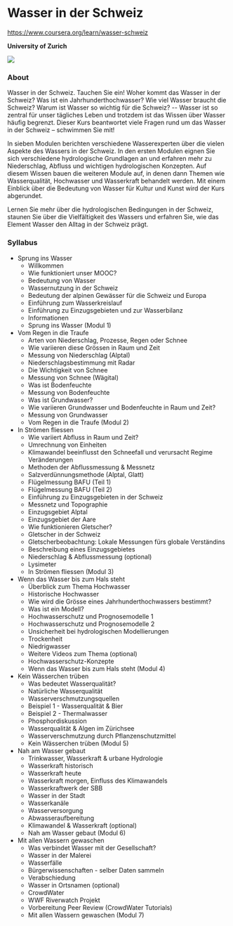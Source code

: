 # Wasser in der Schweiz

https://www.coursera.org/learn/wasser-schweiz

**University of Zurich**

![](https://d3njjcbhbojbot.cloudfront.net/api/utilities/v1/imageproxy/https://s3.amazonaws.com/coursera-course-photos/67/24fb90ed1211e69b76477fb92a0119/MOOC_Wasser_CH_Coursera-Header_1200x1200.jpg?auto=format%2Ccompress&dpr=1&w=330&h=330&fit=fill&q=25)

### About
Wasser in der Schweiz. Tauchen Sie ein! Woher kommt das Wasser in der Schweiz? Was ist ein Jahrhunderthochwasser? Wie viel Wasser braucht die Schweiz? Warum ist Wasser so wichtig für die Schweiz? -- Wasser ist so zentral für unser tägliches Leben und trotzdem ist das Wissen über Wasser häufig begrenzt. Dieser Kurs beantwortet viele Fragen rund um das Wasser in der Schweiz – schwimmen Sie mit!

In sieben Modulen berichten verschiedene Wasserexperten über die vielen Aspekte des Wassers in der Schweiz. In den ersten Modulen eignen Sie sich verschiedene hydrologische Grundlagen an und erfahren mehr zu Niederschlag, Abfluss und wichtigen hydrologischen Konzepten. Auf diesem Wissen bauen die weiteren Module auf, in denen dann Themen wie Wasserqualität, Hochwasser und Wasserkraft behandelt werden. Mit einem Einblick über die Bedeutung von Wasser für Kultur und Kunst wird der Kurs abgerundet.

Lernen Sie mehr über die hydrologischen Bedingungen in der Schweiz, staunen Sie über die Vielfältigkeit des Wassers und erfahren Sie, wie das Element Wasser den Alltag in der Schweiz prägt.

### Syllabus

- Sprung ins Wasser
  - Willkommen
  - Wie funktioniert unser MOOC?
  - Bedeutung von Wasser
  - Wassernutzung in der Schweiz
  - Bedeutung der alpinen Gewässer für die Schweiz und Europa
  - Einführung zum Wasserkreislauf
  - Einführung zu Einzugsgebieten und zur Wasserbilanz
  - Informationen
  - Sprung ins Wasser (Modul 1)
- Vom Regen in die Traufe
  - Arten von Niederschlag, Prozesse, Regen oder Schnee
  - Wie variieren diese Grössen in Raum und Zeit
  - Messung von Niederschlag (Alptal)
  - Niederschlagsbestimmung mit Radar
  - Die Wichtigkeit von Schnee
  - Messung von Schnee (Wägital)
  - Was ist Bodenfeuchte
  - Messung von Bodenfeuchte
  - Was ist Grundwasser?
  - Wie variieren Grundwasser und Bodenfeuchte in Raum und Zeit?
  - Messung von Grundwasser
  - Vom Regen in die Traufe (Modul 2)
- In Strömen fliessen
  - Wie variiert Abfluss in Raum und Zeit?
  - Umrechnung von Einheiten
  - Klimawandel beeinflusst den Schneefall und verursacht Regime Veränderungen
  - Methoden der Abflussmessung &amp; Messnetz
  - Salzverdünnungsmethode (Alptal, Glatt)
  - Flügelmessung BAFU (Teil 1)
  - Flügelmessung BAFU (Teil 2)
  - Einführung zu Einzugsgebieten in der Schweiz
  - Messnetz und Topographie
  - Einzugsgebiet Alptal
  - Einzugsgebiet der Aare
  - Wie funktionieren Gletscher?
  - Gletscher in der Schweiz
  - Gletscherbeobachtung: Lokale Messungen fürs globale Verständins
  - Beschreibung eines Einzugsgebietes
  - Niederschlag &amp; Abflussmessung (optional)
  - Lysimeter
  - In Strömen fliessen (Modul 3)
- Wenn das Wasser bis zum Hals steht
  - Überblick zum Thema Hochwasser
  - Historische Hochwasser
  - Wie wird die Grösse eines Jahrhunderthochwassers bestimmt?
  - Was ist ein Modell?
  - Hochwasserschutz und Prognosemodelle 1
  - Hochwasserschutz und Prognosemodelle 2
  - Unsicherheit bei hydrologischen Modellierungen
  - Trockenheit
  - Niedrigwasser
  - Weitere Videos zum Thema (optional)
  - Hochwasserschutz-Konzepte
  - Wenn das Wasser bis zum Hals steht (Modul 4)
- Kein Wässerchen trüben
  - Was bedeutet Wasserqualität?
  - Natürliche Wasserqualität
  - Wasserverschmutzungsquellen
  - Beispiel 1 - Wasserqualität &amp; Bier
  - Beispiel 2 - Thermalwasser
  - Phosphordiskussion
  - Wasserqualität &amp; Algen im Zürichsee
  - Wasserverschmutzung durch Pflanzenschutzmittel
  - Kein Wässerchen trüben (Modul 5)
- Nah am Wasser gebaut
  - Trinkwasser, Wasserkraft &amp; urbane Hydrologie
  - Wasserkraft historisch
  - Wasserkraft heute
  - Wasserkraft morgen, Einfluss des Klimawandels
  - Wasserkraftwerk der SBB
  - Wasser in der Stadt
  - Wasserkanäle
  - Wasserversorgung
  - Abwasseraufbereitung
  - Klimawandel &amp; Wasserkraft (optional)
  - Nah am Wasser gebaut (Modul 6)
- Mit allen Wassern gewaschen
  - Was verbindet Wasser mit der Gesellschaft?
  - Wasser in der Malerei
  - Wasserfälle
  - Bürgerwissenschaften - selber Daten sammeln
  - Verabschiedung
  - Wasser in Ortsnamen (optional)
  - CrowdWater
  - WWF Riverwatch Projekt
  - Vorbereitung Peer Review (CrowdWater Tutorials)
  - Mit allen Wassern gewaschen (Modul 7)
